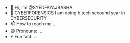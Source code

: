 - 👋 Hi, I’m @SYEDFAYAJBASHA
- 👀 CYBERFORENSICS
  I am doing b.tech secound year in CYBERSECURITY
- 📫 How to reach me ...
- 😄 Pronouns: ...
- ⚡ Fun fact: ...

<!---
SYEDFAYAJBASHA/SYEDFAYAJBASHA is a ✨ special ✨ repository because its `README.md` (this file) appears on your GitHub profile.
You can click the Preview link to take a look at your changes.
--->
